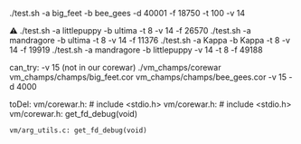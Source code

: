 ./test.sh -a big_feet -b bee_gees -d 40001 -f 18750 -t 100 -v 14

⚠️
./test.sh -a littlepuppy -b ultima -t 8 -v 14 -f 26570
./test.sh -a mandragore -b ultima -t 8 -v 14 -f 11376
./test.sh -a Kappa -b Kappa -t 8 -v 14 -f 19919
./test.sh -a mandragore -b littlepuppy -v 14 -t 8 -f 49188

can_try:
	-v 15 (not in our corewar)
	./vm_champs/corewar vm_champs/champs/big_feet.cor vm_champs/champs/bee_gees.cor -v 15 -d 4000

toDel:
	vm/corewar.h: # include <stdio.h>
	vm/corewar.h: # include <stdio.h>
	vm/corewar.h: get_fd_debug(void)

	vm/arg_utils.c: get_fd_debug(void)